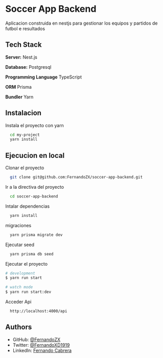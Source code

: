 
# Soccer App Backend
Aplicacion construida en nestjs para gestionar los equipos y partidos de futbol e resultados


## Tech Stack


**Server:** Nest.js

**Database:** Postgresql

**Programming Language** TypeScript

**ORM** Prisma

**Bundler** Yarn



## Instalacion

Instala el proyecto con yarn

```bash
  cd my-project
  yarn install
```


## Ejecucion en local

Clonar el proyecto

```bash
  git clone git@github.com:FernandoZX/soccer-app-backend.git
```

Ir a la directiva del proyecto

```bash
  cd soccer-app-backend
```

Intalar dependencias

```bash
  yarn install
```

migraciones

```bash
  yarn prisma migrate dev
```

Ejecutar seed

```bash
  yarn prisma db seed
```

Ejecutar el proyecto
```bash
# development
$ yarn run start

# watch mode
$ yarn run start:dev
```
Acceder Api

```bash
  http://localhost:4000/api
```



## Authors

- GitHub: [@FernandoZX](https://github.com/FernandoZX)
- Twitter: [@FernandoXD1919](https://twitter.com/FernandoXD1919)
- LinkedIn: [Fernando Cabrera](https://www.linkedin.com/in/fernando-jose-cabrera-gomez-83a47270/)

